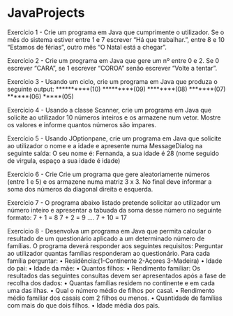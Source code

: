# JavaProjects

Exercício 1 - Crie um programa em Java que 
              cumprimente o utilizador. Se o mês do sistema estiver entre 1 e 7 escrever 
              “Há que trabalhar.”, entre 8 e 10 “Estamos de férias”, outro mês 
              “O Natal está a chegar”.

Exercício 2 - Crie um programa em Java que gere um 
    nº entre 0 e 2. Se 0 escrever “CARA”, se 1 escrever “COROA” senão escrever 
    “Volte a tentar”.

Exercício 3 - Usando um ciclo, crie um programa em Java que produza o seguinte output:
  **********(10)
  *********(09)
  ********(08)
  *******(07)
  ******(06)
  *****(05)

Exercício 4 - Usando a classe Scanner, crie um programa em Java que solicite ao 
    utilizador 10 números inteiros e os armazene num vetor. 
    Mostre os valores e informe quantos números são ímpares.
    
   Exercício 5 - Usando JOptionpane, crie um programa em Java que solicite ao utilizador o 
    nome e a idade e apresente numa MessageDialog na seguinte saída: O seu nome é: Fernanda, a sua idade é 28 (nome seguido de virgula, espaço a 
    sua idade é idade)

Exercício 6 - Crie Crie um programa que gere aleatoriamente 
    números (entre 1 e 5) e os armazene numa matriz 3 x 3. No final deve 
    informar a soma dos números da diagonal direita e esquerda.
    
  Exercício 7 - O programa  abaixo listado pretende solicitar 
    ao utilizador um número inteiro e apresentar a tabuada da soma desse número
    no seguinte formato:
    7 + 1 = 8
7 + 2 = 9
….
7 + 10 = 17

   Exercício 8 - Desenvolva um programa em Java que permita
    calcular o resultado de um questionário aplicado a um determinado 
    número de famílias. O programa deverá responder aos seguintes requisitos: 
    Perguntar ao utilizador quantas famílias responderam ao questionário. 
    Para cada família perguntar:
• Residência:(1-Continente 2-Açores 3-Madeira)
• Idade do pai:
• Idade da mãe:
• Quantos filhos:
• Rendimento familiar:
Os resultados das seguintes consultas devem ser apresentados após a 
    fase de recolha dos dados:
• Quantas famílias residem no continente e em cada uma das ilhas.
• Qual o número médio de filhos por casal.
• Rendimento médio familiar dos casais com 2 filhos ou menos.
• Quantidade de famílias com mais do que dois filhos.
• Idade média dos pais.
